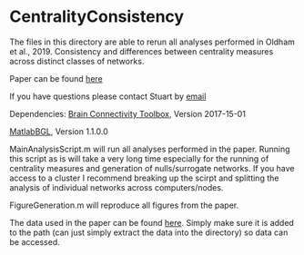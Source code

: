 # CentralityConsistency

The files in this directory are able to rerun all analyses performed in Oldham et al., 2019. Consistency and differences between centrality measures across distinct classes of networks.

Paper can be found [here](https://journals.plos.org/plosone/article?id=10.1371/journal.pone.0220061)

If you have questions please contact Stuart by [email](mailto:stuart.oldham@monash.edu)

Dependencies:
[Brain Connectivity Toolbox](https://sites.google.com/site/bctnet/), Version 2017-15-01

[MatlabBGL](https://au.mathworks.com/matlabcentral/fileexchange/10922-matlabbgl), Version 1.1.0.0

MainAnalysisScript.m will run all analyses performed in the paper. Running this script as is will take a very long time especially for the running of centrality measures and generation of nulls/surrogate networks. If you have access to a cluster I recommend breaking up the scirpt and splitting the analysis of individual networks across computers/nodes.

FigureGeneration.m will reproduce all figures from the paper.

The data used in the paper can be found [here](https://figshare.com/s/22c5b72b574351d03edf). Simply make sure it is added to the path (can just simply extract the data into the directory) so data can be accessed.

